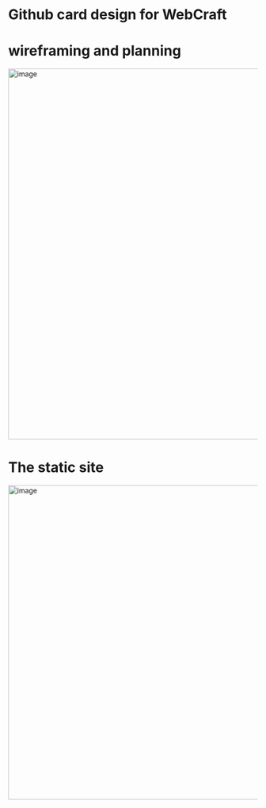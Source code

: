 # Github card design for WebCraft

# wireframing and planning
<img width="747" alt="image" src="https://github.com/saikiran76/GithubRedesign/assets/80874246/d08307be-5c58-4327-849d-f3c849a2e776">

# The static site
<img width="633" alt="image" src="https://github.com/saikiran76/GithubRedesign/assets/80874246/4f45f3df-040f-4228-bcb1-0445b9dfb4c4">

